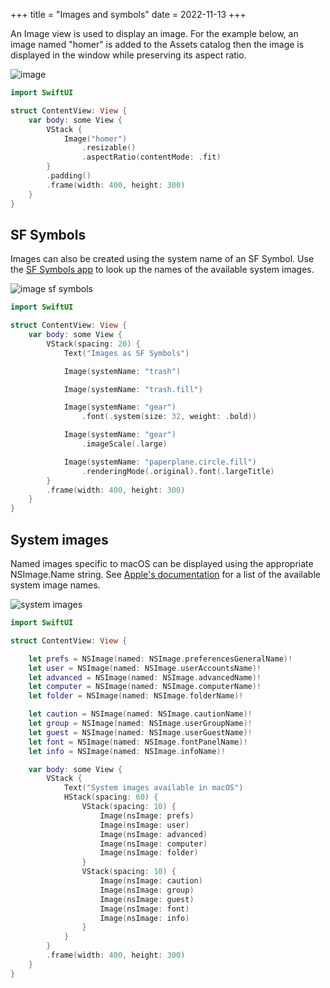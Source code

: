 +++
title = "Images and symbols"
date = 2022-11-13
+++

An Image view is used to display an image. For the example below, an image named "homer" is added to the Assets catalog then the image is displayed in the window while preserving its aspect ratio.

<p><img src="/swift-macos/img/images-symbols1.png" style="max-width:400px;" alt="image"></p>

```swift
import SwiftUI

struct ContentView: View {
    var body: some View {
        VStack {
            Image("homer")
                .resizable()
                .aspectRatio(contentMode: .fit)
        }
        .padding()
        .frame(width: 400, height: 300)
    }
}
```

## SF Symbols

Images can also be created using the system name of an SF Symbol. Use the [SF Symbols app](https://developer.apple.com/sf-symbols/) to look up the names of the available system images.

<p><img src="/swift-macos/img/images-symbols2.png" style="max-width:400px;" alt="image sf symbols"></p>

```swift
import SwiftUI

struct ContentView: View {
    var body: some View {
        VStack(spacing: 20) {
            Text("Images as SF Symbols")

            Image(systemName: "trash")

            Image(systemName: "trash.fill")

            Image(systemName: "gear")
                .font(.system(size: 32, weight: .bold))

            Image(systemName: "gear")
                .imageScale(.large)

            Image(systemName: "paperplane.circle.fill")
                .renderingMode(.original).font(.largeTitle)
        }
        .frame(width: 400, height: 300)
    }
}
```

## System images

Named images specific to macOS can be displayed using the appropriate NSImage.Name string. See [Apple's documentation](https://developer.apple.com/documentation/appkit/nsimage/name) for a list of the available system image names.

<p><img src="/swift-macos/img/images-symbols3.png" style="max-width:400px;" alt="system images"></p>

```swift
import SwiftUI

struct ContentView: View {

    let prefs = NSImage(named: NSImage.preferencesGeneralName)!
    let user = NSImage(named: NSImage.userAccountsName)!
    let advanced = NSImage(named: NSImage.advancedName)!
    let computer = NSImage(named: NSImage.computerName)!
    let folder = NSImage(named: NSImage.folderName)!

    let caution = NSImage(named: NSImage.cautionName)!
    let group = NSImage(named: NSImage.userGroupName)!
    let guest = NSImage(named: NSImage.userGuestName)!
    let font = NSImage(named: NSImage.fontPanelName)!
    let info = NSImage(named: NSImage.infoName)!

    var body: some View {
        VStack {
            Text("System images available in macOS")
            HStack(spacing: 60) {
                VStack(spacing: 10) {
                    Image(nsImage: prefs)
                    Image(nsImage: user)
                    Image(nsImage: advanced)
                    Image(nsImage: computer)
                    Image(nsImage: folder)
                }
                VStack(spacing: 10) {
                    Image(nsImage: caution)
                    Image(nsImage: group)
                    Image(nsImage: guest)
                    Image(nsImage: font)
                    Image(nsImage: info)
                }
            }
        }
        .frame(width: 400, height: 300)
    }
}
```
